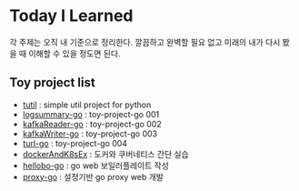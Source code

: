 # Today I Learned
 각 주제는 오직 내 기준으로 정리한다. 깔끔하고 완벽할 필요 없고 미래의 내가 다시 봤을 때 이해할 수 있을 정도면 된다.


## Toy project list
* [tutil](https://github.com/tuyy/tutil) : simple util project for python
* [logsummary-go](https://github.com/tuyy/logsummary-go) : toy-project-go 001
* [kafkaReader-go](https://github.com/tuyy/kafkaReader-go) : toy-project-go 002
* [kafkaWriter-go](https://github.com/tuyy/kafkaWriter-go) : toy-project-go 003
* [turl-go](https://github.com/tuyy/turl-go) : toy-project-go 004
* [dockerAndK8sEx](https://github.com/tuyy/dockerAndK8sEx) : 도커와 쿠버네티스 간단 실습
* [hellobo-go](https://github.com/tuyy/hellobo-go) : go web 보일러플레이트 작성
* [proxy-go](https://github.com/tuyy/proxy-go) : 설정기반 go proxy web 개발
